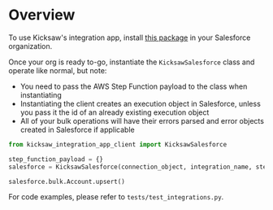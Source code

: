# Overview

To use Kicksaw's integration app, install [this package](https://login.salesforce.com/packaging/installPackage.apexp?p0=04t4T000001u3D4QAI) in your Salesforce organization.

Once your org is ready to-go, instantiate the `KicksawSalesforce` class and operate like normal, but note:

- You need to pass the AWS Step Function payload to the class when instantiating
- Instantiating the client creates an execution object in Salesforce, unless you pass it the id of an already existing execution object
- All of your bulk operations will have their errors parsed and error objects created in Salesforce if applicable

```python
from kicksaw_integration_app_client import KicksawSalesforce

step_function_payload = {}
salesforce = KicksawSalesforce(connection_object, integration_name, step_function_payload)

salesforce.bulk.Account.upsert()
```

For code examples, please refer to `tests/test_integrations.py`.
